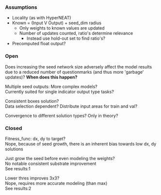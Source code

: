 
### Assumptions

* Locality (as with HyperNEAT)
* Known = (Input V Output) + seed_dim radius
    * Only weights to known values are updated
    * Number of updates counted, ratio's determine relevance
        * Instead use hold-out set to find ratio's?
* Precomputed float output?

### Open

Does increasing the seed network size adversely affect the model results due
to a reduced number of questionmarks (and thus more 'garbage' updates)?
**When does this happen?**

Multiple seed outputs: More complex models?  
Currently suited for single indicator output type tasks?

Consistent boxes solution?  
Data selection dependent? Distribute input areas for train and val?

Convergence to different solution types? Only in theory?

### Closed

Fitness_func: dx, dy to target?  
Nope, because of seed growth, there is an inherent bias towards low dx, dy solutions

Just grow the seed before even modeling the weights?  
No notable consistent substrate improvement  
See results:1

Lower thres improves 3x3?  
Nope, requires more accurate modeling (than max)  
See results:2

